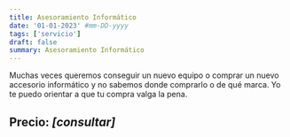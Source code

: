 ```yaml
---
title: Asesoramiento Informático
date: '01-01-2023' #mm-DD-yyyy
tags: ['servicio']
draft: false
summary: Asesoramiento Informático
---
```


Muchas veces queremos conseguir un nuevo equipo o comprar un nuevo accesorio informático y no sabemos donde comprarlo o de qué marca. Yo te puedo orientar a que tu compra valga la pena.

## Precio: _[consultar]_
